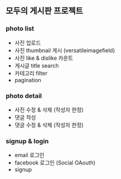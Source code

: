 ## 모두의 게시판 프로젝트

### photo list

* 사진 업로드
* 사진 thumbnail 게시 (versatileimagefield)
* 사진 like & dislike 카운트 
* 게시글 title search
* 카테고리 filter
* pagination

### photo detail

* 사진 수정 & 삭제 (작성자 한정)
* 댓글 작성
* 댓글 수정 & 삭제 (작성자 한정)

### signup & login

* email 로그인
* facebook 로그인 (Social OAouth)
* signup
